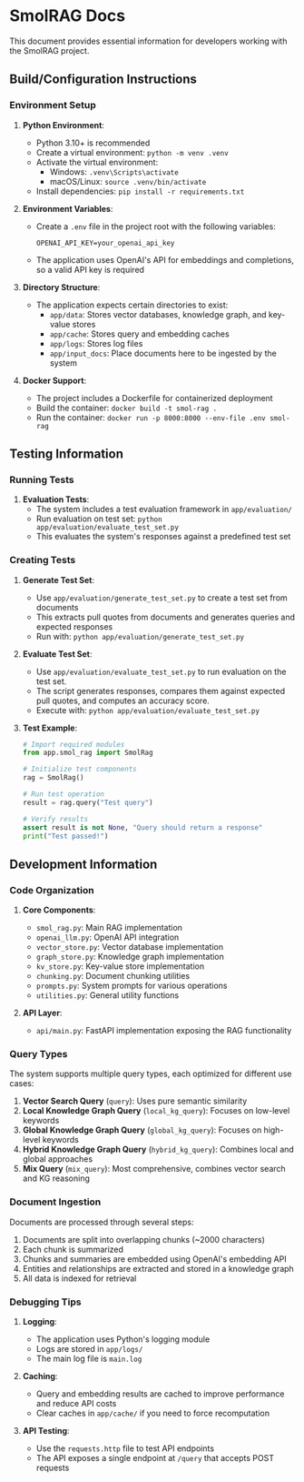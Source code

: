 # SmolRAG Docs

This document provides essential information for developers working with the SmolRAG project.

## Build/Configuration Instructions

### Environment Setup

1. **Python Environment**:
   - Python 3.10+ is recommended
   - Create a virtual environment: `python -m venv .venv`
   - Activate the virtual environment:
     - Windows: `.venv\Scripts\activate`
     - macOS/Linux: `source .venv/bin/activate`
   - Install dependencies: `pip install -r requirements.txt`

2. **Environment Variables**:
   - Create a `.env` file in the project root with the following variables:
     ```
     OPENAI_API_KEY=your_openai_api_key
     ```
   - The application uses OpenAI's API for embeddings and completions, so a valid API key is required

3. **Directory Structure**:
   - The application expects certain directories to exist:
     - `app/data`: Stores vector databases, knowledge graph, and key-value stores
     - `app/cache`: Stores query and embedding caches
     - `app/logs`: Stores log files
     - `app/input_docs`: Place documents here to be ingested by the system

4. **Docker Support**:
   - The project includes a Dockerfile for containerized deployment
   - Build the container: `docker build -t smol-rag .`
   - Run the container: `docker run -p 8000:8000 --env-file .env smol-rag`

## Testing Information

### Running Tests

1. **Evaluation Tests**:
   - The system includes a test evaluation framework in `app/evaluation/`
   - Run evaluation on test set: `python app/evaluation/evaluate_test_set.py`
   - This evaluates the system's responses against a predefined test set

### Creating Tests

1. **Generate Test Set**:
   - Use `app/evaluation/generate_test_set.py` to create a test set from documents
   - This extracts pull quotes from documents and generates queries and expected responses
   - Run with: `python app/evaluation/generate_test_set.py`

2. **Evaluate Test Set**:
   - Use `app/evaluation/evaluate_test_set.py` to run evaluation on the test set.
   - The script generates responses, compares them against expected pull quotes, and computes an accuracy score.
   - Execute with: `python app/evaluation/evaluate_test_set.py`

3. **Test Example**:
   ```python
   # Import required modules
   from app.smol_rag import SmolRag
   
   # Initialize test components
   rag = SmolRag()
   
   # Run test operation
   result = rag.query("Test query")
   
   # Verify results
   assert result is not None, "Query should return a response"
   print("Test passed!")
   ```

## Development Information

### Code Organization

1. **Core Components**:
   - `smol_rag.py`: Main RAG implementation
   - `openai_llm.py`: OpenAI API integration
   - `vector_store.py`: Vector database implementation
   - `graph_store.py`: Knowledge graph implementation
   - `kv_store.py`: Key-value store implementation
   - `chunking.py`: Document chunking utilities
   - `prompts.py`: System prompts for various operations
   - `utilities.py`: General utility functions

2. **API Layer**:
   - `api/main.py`: FastAPI implementation exposing the RAG functionality

### Query Types

The system supports multiple query types, each optimized for different use cases:

1. **Vector Search Query** (`query`): Uses pure semantic similarity
2. **Local Knowledge Graph Query** (`local_kg_query`): Focuses on low-level keywords
3. **Global Knowledge Graph Query** (`global_kg_query`): Focuses on high-level keywords
4. **Hybrid Knowledge Graph Query** (`hybrid_kg_query`): Combines local and global approaches
5. **Mix Query** (`mix_query`): Most comprehensive, combines vector search and KG reasoning

### Document Ingestion

Documents are processed through several steps:
1. Documents are split into overlapping chunks (~2000 characters)
2. Each chunk is summarized
3. Chunks and summaries are embedded using OpenAI's embedding API
4. Entities and relationships are extracted and stored in a knowledge graph
5. All data is indexed for retrieval

### Debugging Tips

1. **Logging**:
   - The application uses Python's logging module
   - Logs are stored in `app/logs/`
   - The main log file is `main.log`

2. **Caching**:
   - Query and embedding results are cached to improve performance and reduce API costs
   - Clear caches in `app/cache/` if you need to force recomputation

3. **API Testing**:
   - Use the `requests.http` file to test API endpoints
   - The API exposes a single endpoint at `/query` that accepts POST requests